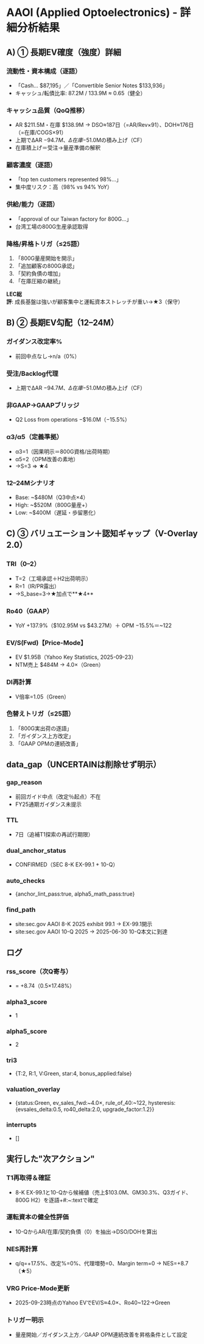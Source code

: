# AAOI (Applied Optoelectronics) - 詳細分析結果

## A) ① 長期EV確度（強度）詳細

### 流動性・資本構成（逐語）
- 「Cash… $87,195」／「Convertible Senior Notes $133,936」
- キャッシュ/転債比率: 87.2M / 133.9M ≈ 0.65（健全）

### キャッシュ品質（QoQ推移）
- AR $211.5M・在庫 $138.9M → DSO≈187日（=AR/Rev×91）、DOH≈176日（=在庫/COGS×91）
- 上期でΔAR −$94.7M、Δ在庫 −$51.0Mの積み上げ（CF）
- 在庫積上げ＝受注→量産準備の解釈

### 顧客濃度（逐語）
- 「top ten customers represented 98%…」
- 集中度リスク：高（98% vs 94% YoY）

### 供給/能力（逐語）
- 「approval of our Taiwan factory for 800G…」
- 台湾工場の800G生産承認取得

### 降格/昇格トリガ（≤25語）
1. 「800G量産開始を開示」
2. 「追加顧客の800G承認」
3. 「契約負債の増加」
4. 「在庫圧縮の継続」

**LEC総評**: 成長基盤は強いが顧客集中と運転資本ストレッチが重い→★3（保守）

## B) ② 長期EV勾配（12–24M）

### ガイダンス改定率%
- 前回中点なし→n/a（0%）

### 受注/Backlog代理
- 上期でΔAR −$94.7M、Δ在庫 −$51.0Mの積み上げ（CF）

### 非GAAP→GAAPブリッジ
- Q2 Loss from operations −$16.0M（−15.5%）

### α3/α5（定義準拠）
- α3=1（因果明示＝800G資格/出荷時期）
- α5=2（OPM改善の素地）
- →S=3 ⇒ ★4

### 12–24Mシナリオ
- Base: ~$480M（Q3中点×4）
- High: ~$520M（800G量産+）
- Low: ~$400M（遅延・歩留悪化）

## C) ③ バリュエーション＋認知ギャップ（V-Overlay 2.0）

### TRI（0–2）
- T=2（工場承認＋H2出荷明示）
- R=1（IR/PR露出）
- →S_base=3→★加点で**★4**

### Ro40（GAAP）
- YoY +137.9%（$102.95M vs $43.27M）＋ OPM −15.5%＝~122

### EV/S(Fwd)【Price-Mode】
- EV $1.95B（Yahoo Key Statistics, 2025-09-23）
- NTM売上 $484M → 4.0×（Green）

### DI再計算
- V倍率=1.05（Green）

### 色替えトリガ（≤25語）
1. 「800G実出荷の逐語」
2. 「ガイダンス上方改定」
3. 「GAAP OPMの連続改善」

## data_gap（UNCERTAINは削除せず明示）

### gap_reason
- 前回ガイド中点（改定％起点）不在
- FY25通期ガイダンス未提示

### TTL
- 7日（追補T1探索の再試行期限）

### dual_anchor_status
- CONFIRMED（SEC 8-K EX-99.1 + 10-Q）

### auto_checks
- {anchor_lint_pass:true, alpha5_math_pass:true}

### find_path
- site:sec.gov AAOI 8-K 2025 exhibit 99.1 → EX-99.1開示
- site:sec.gov AAOI 10-Q 2025 → 2025-06-30 10-Q本文に到達

## ログ

### rss_score（次Q寄与）
- = +8.74（0.5×17.48%）

### alpha3_score
- 1

### alpha5_score
- 2

### tri3
- {T:2, R:1, V:Green, star:4, bonus_applied:false}

### valuation_overlay
- {status:Green, ev_sales_fwd:~4.0×, rule_of_40:~122, hysteresis:{evsales_delta:0.5, ro40_delta:2.0, upgrade_factor:1.2}}

### interrupts
- []

## 実行した"次アクション"

### T1再取得＆確証
- 8-K EX-99.1と10-Qから候補値（売上$103.0M、GM30.3%、Q3ガイド、800G H2）を逐語+#:~:textで確定

### 運転資本の健全性評価
- 10-QからAR/在庫/契約負債（0）を抽出→DSO/DOHを算出

### NES再計算
- q/q=+17.5%、改定%=0%、代理増勢=0、Margin term=0 → NES=+8.7（★5）

### VRG Price-Mode更新
- 2025-09-23時点のYahoo EVでEV/S≈4.0×、Ro40~122→Green

### トリガー明示
- 量産開始／ガイダンス上方／GAAP OPM連続改善を昇格条件として設定
